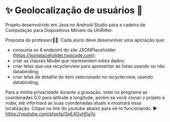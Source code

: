 # ✨ Geolocalização de usuários 📱
Projeto desenvolvido em Java no Android Studio para a cadeira de Computação para Dispositivos Móveis da UniRitter.

Proposta do professor👨‍🏫: 
Cada aluno deve desenvolver uma aplciação que:
- consuma os 6 endpoint do site JSONPlaceholder (https://jsonplaceholder.typicode.com);
- criar as classes Model que representem estes dados;
- criar telas que use recyclerview para apresentar as listas usando ou não databinding;
- criar telas de detalhe do item selecionado no recyclerview, usando databinding;

Para a minha privacidade durante a gravação, setei no programa as coordenadas 0.0 para latitude e longitude, porém se você clonar o projeto e rodar, ele informará as suas coordenadas atuais e mostrará essa localização. Clique no link do youtube abaixo para vê-lo funcionando. 
▶️ https://youtube.com/shorts/GpE4GvH0a7o

